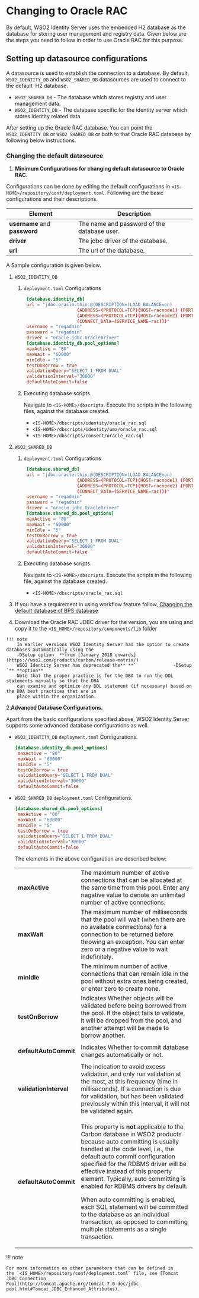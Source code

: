 # Changing to Oracle RAC

By default, WSO2 Identity Server uses the embedded H2 database as the database
for storing user management and registry data. Given below are the steps
you need to follow in order to use Oracle RAC for this purpose.
    

## Setting up datasource configurations

A datasource is used to establish the connection to a database. By
default, `WSO2_IDENTITY_DB` and `WSO2_SHARED_DB` datasources are used to connect
to the default  H2 database. 

- `WSO2_SHARED_DB` - The database which stores registry and user management
                     data.
- `WSO2_IDENTITY_DB` - The database specific for the identity server which stores
                       identity related data
                       
After setting up the Oracle RAC database. You can point the `WSO2_IDENTITY_DB` or 
`WSO2_SHARED_DB` or both to that Oracle RAC database by following below instructions.

### Changing the default datasource

1.  **Minimum Configurations for changing default datasource to Oracle RAC.**
 
 Configurations can be done by editing the default configurations in `<IS-HOME>/repository/conf/deployment.toml`. 
 Following are the basic configurations and their descriptions. 
      <table>
      <thead>
      <tr class="header">
      <th>Element</th>
      <th>Description</th>
      </tr>
      </thead>
      <tbody>
      <tr class="even">
      <td><strong>username</strong> and <strong>password</strong></td>
      <td>The name and password of the database user.</td>
      </tr>
      <tr class="even">
      <td><strong>driver</strong></td>
      <td>The jdbc driver of the database.</td>
      </tr>
      <tr class="even">
      <td><strong>url</strong></td>
      <td>The url of the database.</td>
      </tr>
      </table>   
 
 A Sample configuration is given below.

   1. `WSO2_IDENTITY_DB` 
    
       1. `deployment.toml` Configurations

           ``` toml
            [database.identity_db]
            url = "jdbc:oracle:thin:@(DESCRIPTION=(LOAD_BALANCE=on)
                               (ADDRESS=(PROTOCOL=TCP)(HOST=racnode1) (PORT=1521))
                               (ADDRESS=(PROTOCOL=TCP)(HOST=racnode2) (PORT=1521))
                               (CONNECT_DATA=(SERVICE_NAME=rac)))"
            username = "regadmin"
            password = "regadmin"
            driver = "oracle.jdbc.OracleDriver"
            [database.identity_db.pool_options]
            maxActive = "80"
            maxWait = "60000"
            minIdle = "5"
            testOnBorrow = true
            validationQuery="SELECT 1 FROM DUAL"
            validationInterval="30000"
            defaultAutoCommit=false
           ```
       
       1. Executing database scripts.
        
          Navigate to `<IS-HOME>/dbscripts`. Execute the scripts in the following files, against the database created.
           
           - `<IS-HOME>/dbscripts/identity/oracle_rac.sql`
           - `<IS-HOME>/dbscripts/identity/uma/oracle_rac.sql`
           - `<IS-HOME>/dbscripts/consent/oracle_rac.sql`
         
   2. `WSO2_SHARED_DB`
        
       1. `deployment.toml` Configurations

           ``` toml
            [database.shared_db]
            url = "jdbc:oracle:thin:@(DESCRIPTION=(LOAD_BALANCE=on)
                               (ADDRESS=(PROTOCOL=TCP)(HOST=racnode1) (PORT=1521))
                               (ADDRESS=(PROTOCOL=TCP)(HOST=racnode2) (PORT=1521))
                               (CONNECT_DATA=(SERVICE_NAME=rac)))"
            username = "regadmin"
            password = "regadmin"
            driver = "oracle.jdbc.OracleDriver"
            [database.shared_db.pool_options]
            maxActive = "80"
            maxWait = "60000"
            minIdle = "5"
            testOnBorrow = true
            validationQuery="SELECT 1 FROM DUAL"
            validationInterval="30000"
            defaultAutoCommit=false
           ```
           
       1. Executing database scripts.
        
          Navigate to `<IS-HOME>/dbscripts`. Execute the scripts in the following file, against the database created.
                      
           - `<IS-HOME>/dbscripts/oracle_rac.sql`
           
   3. If you have a requirement in using workflow feature follow, 
       [Changing the default database of BPS database](../../administer/changing-datasource-bpsds)
       
   4.  Download the Oracle RAC JDBC driver for the version, you are using and
            copy it to the `<IS_HOME>/repository/components/lib` folder  
    
    !!! note     
        In earlier versions WSO2 Identity Server had the option to create databases automatically using the 
        -DSetup option  **from [January 2018 onwards](https://wso2.com/products/carbon/release-matrix/) 
        WSO2 Identity Server has deprecated the** **`              -DSetup             `** **option**
        Note that the proper practice is for the DBA to run the DDL statements manually so that the DBA
        can examine and optimize any DDL statement (if necessary) based on the DBA best practices that are in
        place within the organization.  
           
            

   2.**Advanced Database Configurations.**

Apart from the basic configurations specified above, WSO2 Identity Server supports some advanced database configurations as well.

- `WSO2_IDENTITY_DB` `deployment.toml` Configurations.
    
   ``` toml
   [database.identity_db.pool_options]
    maxActive = "80"
    maxWait = "60000"
    minIdle = "5"
    testOnBorrow = true
    validationQuery="SELECT 1 FROM DUAL"
    validationInterval="30000"
    defaultAutoCommit=false
   ```
   
- `WSO2_SHARED_DB` `deployment.toml` Configurations.
        
   ``` toml
   [database.shared_db.pool_options]
    maxActive = "80"
    maxWait = "60000"
    minIdle = "5"
    testOnBorrow = true
    validationQuery="SELECT 1 FROM DUAL"
    validationInterval="30000"
    defaultAutoCommit=false
   ```

   The elements in the above configuration are described below:   
    <table>
    <tr class="even">
    <td><strong>maxActive</strong></td>
    <td>The maximum number of active connections that can be allocated at the same time from this pool. Enter any negative value to denote an unlimited number of active connections.</td>
    </tr>
    <tr class="odd">
    <td><strong>maxWait</strong></td>
    <td>The maximum number of milliseconds that the pool will wait (when there are no available connections) for a connection to be returned before throwing an exception. You can enter zero or a negative value to wait indefinitely.</td>
    </tr>
    <tr class="even">
    <td><strong>minIdle</strong></td>
    <td>The minimum number of active connections that can remain idle in the pool without extra ones being created, or enter zero to create none.</td>
    </tr>
    <tr class="odd">
    <td><p><strong>testOnBorrow</strong></p></td>
    <td>Indicates Whether objects will be validated before being borrowed from the pool. If the object fails to 
    validate, it will be dropped from the pool, and another attempt will be made to borrow another.</td>
    </tr>
    <tr class="even">
    <td><p><strong>defaultAutoCommit</strong></p></td>
    <td>Indicates Whether to commit database changes automatically or not.</td>
    </tr>
    <tr class="odd">
    <td><strong>validationInterval</strong></td>
    <td>The indication to avoid excess validation, and only run validation at the most, at this frequency (time in milliseconds). If a connection is due for validation, but has been validated previously within this interval, it will not be validated again.</td>
    </tr>
    <tr class="even">
    <td><strong>defaultAutoCommit</strong></td>
    <td><div class="content-wrapper">
    <p>This property is <strong>not</strong> applicable to the Carbon database in WSO2 products because auto committing is usually handled at the code level, i.e., the default auto commit configuration specified for the RDBMS driver will be effective instead of this property element. Typically, auto committing is enabled for RDBMS drivers by default.</p>
    <p>When auto committing is enabled, each SQL statement will be committed to the database as an individual transaction, as opposed to committing multiple statements as a single transaction.</p>
    </td>
    </tr>
    </tbody>
    </table>

!!! note
       
    For more information on other parameters that can be defined in
    the `<IS_HOME>/repository/conf/deployment.toml` file, see [Tomcat
    JDBC Connection
    Pool](http://tomcat.apache.org/tomcat-7.0-doc/jdbc-pool.html#Tomcat_JDBC_Enhanced_Attributes).
  
    
    